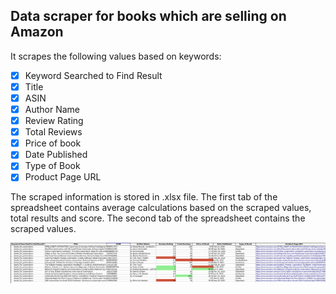 ## Data scraper for books which are selling on Amazon

It scrapes the following values based on keywords:

- [x] Keyword Searched to Find Result
- [x] Title
- [x] ASIN
- [x] Author Name
- [x] Review Rating
- [x] Total Reviews
- [x] Price of book
- [x] Date Published
- [x] Type of Book
- [x] Product Page URL

The scraped information is stored in .xlsx file.
The first tab of the spreadsheet contains average calculations based on the scraped values, total results and score.
The second tab of the spreadsheet contains the scraped values.

![Image of Spreadsheet](https://github.com/georgi-i/data_scraper_amazon/blob/master/example_images/books_for_automation_result.png)


